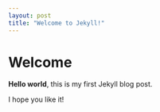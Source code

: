 ```yaml
---
layout: post
title: "Welcome to Jekyll!"
---
```


# Welcome
**Hello world**, this is my first Jekyll blog post.

I hope you like it!
